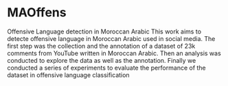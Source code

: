 # MAOffens
Offensive Language detection in Moroccan Arabic 
This work aims to detecte offensive language in Moroccan Arabic used in social media.
The first step was the collection and the annotation of a dataset of 23k comments from YouTube written in Moroccan Arabic.
Then an analysis was conducted to explore the data as well as the annotation.
Finally we conducted a series of experiments to evaluate the performance of the dataset in offensive language classification
